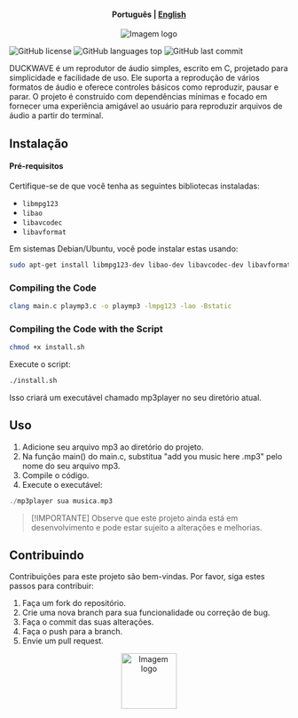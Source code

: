 <h4 align="center">
    <p>
        <b>Рortuguês</b> |
        <a href="https://github.com/alvarorichard/DuckWave/blob/main/README.md">English</a>
    </p>
</h4>


<p align="center">
  <img src="https://i.imgur.com/Ex4LsbU.png" alt="Imagem logo" />
</p>

![GitHub license](https://img.shields.io/github/license/alvarorichard/DuckWave)
![GitHub languages top](https://img.shields.io/github/languages/top/alvarorichard/DuckWave)
![GitHub last commit](https://img.shields.io/github/last-commit/alvarorichard/DuckWave)

DUCKWAVE é um reprodutor de áudio simples, escrito em C, projetado para simplicidade e facilidade de uso. Ele suporta a reprodução de vários formatos de áudio e oferece controles básicos como reproduzir, pausar e parar. O projeto é construído com dependências mínimas e focado em fornecer uma experiência amigável ao usuário para reproduzir arquivos de áudio a partir do terminal.


 ## Instalação


#### Pré-requisitos

Certifique-se de que você tenha as seguintes bibliotecas instaladas:

* `libmpg123`
* `libao`
* `libavcodec`
* `libavformat`

Em sistemas Debian/Ubuntu, você pode instalar estas usando:

```bash
sudo apt-get install libmpg123-dev libao-dev libavcodec-dev libavformat-dev
```
### Compiling the Code
```bash
clang main.c playmp3.c -o playmp3 -lmpg123 -lao -Bstatic                     
```
### Compiling the Code with the Script
```bash
chmod +x install.sh
```
 Execute o script:
```bash
./install.sh
```

Isso criará um executável chamado mp3player no seu diretório atual.

## Uso

1. Adicione seu arquivo mp3 ao diretório do projeto.
2. Na função main() do main.c, substitua "add you music here .mp3" pelo nome do seu arquivo mp3.
3. Compile o código.
4. Execute o executável:

```C
./mp3player sua musica.mp3
```
>[!IMPORTANTE]
> Observe que este projeto ainda está em desenvolvimento e pode estar sujeito a alterações e melhorias.


## Contribuindo
Contribuições para este projeto são bem-vindas. Por favor, siga estes passos para contribuir:

1. Faça um fork do repositório.
2. Crie uma nova branch para sua funcionalidade ou correção de bug.
3. Faça o commit das suas alterações.
4. Faça o push para a branch.
5. Envie um pull request.

<p align="center">
  <img src="https://i.imgur.com/5nbPY1g.png" alt="Imagem logo" style="height: 100px;"/>
</p>

